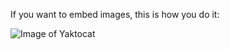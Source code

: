 If you want to embed images, this is how you do it:

![Image of Yaktocat](https://mail.google.com/mail/u/0?ui=2&ik=0ecf190502&attid=0.1&permmsgid=msg-f:1693703181081036764&th=17813e11cf48c7dc&view=att&disp=safe&realattid=f_km14w2tq0)
